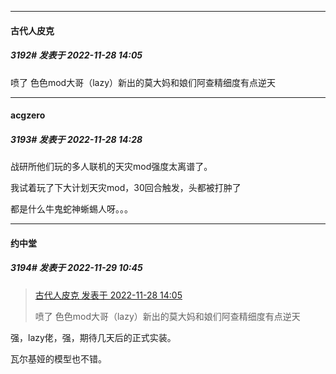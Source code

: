 

*****

####  古代人皮克  
##### 3192#       发表于 2022-11-28 14:05

喷了 色色mod大哥（lazy）新出的莫大妈和娘们阿查精细度有点逆天



*****

####  acgzero  
##### 3193#       发表于 2022-11-28 14:28

战研所他们玩的多人联机的天灾mod强度太离谱了。

我试着玩了下大计划天灾mod，30回合触发，头都被打肿了

都是什么牛鬼蛇神蜥蜴人呀。。。



*****

####  约中堂  
##### 3194#       发表于 2022-11-29 10:45

<blockquote><a href="httphttps://bbs.saraba1st.com/2b/forum.php?mod=redirect&amp;goto=findpost&amp;pid=58660466&amp;ptid=1985955" target="_blank">古代人皮克 发表于 2022-11-28 14:05</a>

喷了 色色mod大哥（lazy）新出的莫大妈和娘们阿查精细度有点逆天</blockquote>
强，lazy佬，强，期待几天后的正式实装。

瓦尔基娅的模型也不错。

